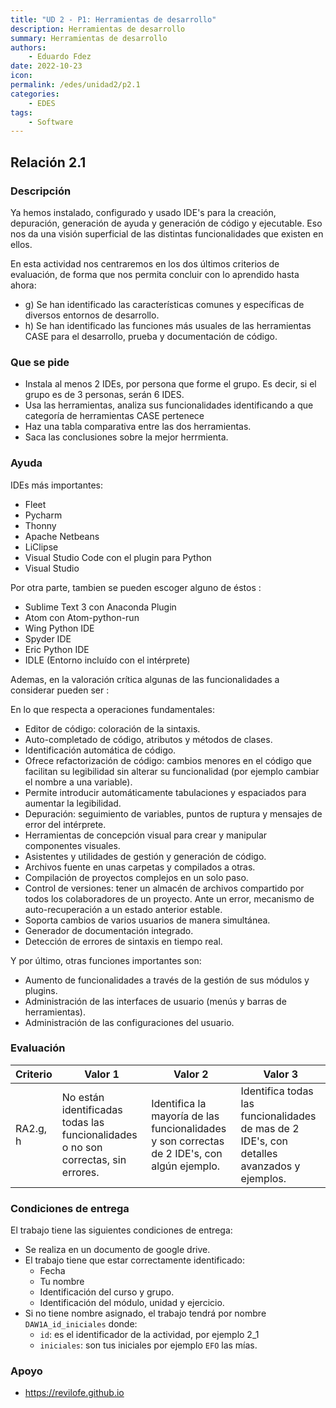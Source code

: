 ```yaml
---
title: "UD 2 - P1: Herramientas de desarrollo"
description: Herramientas de desarrollo
summary: Herramientas de desarrollo
authors:
    - Eduardo Fdez
date: 2022-10-23
icon:   
permalink: /edes/unidad2/p2.1
categories:
    - EDES
tags:
    - Software
---
```

## Relación 2.1

### Descripción

Ya hemos instalado, configurado y usado IDE's para la creación, depuración, generación de ayuda y generación de código y ejecutable. Eso nos da una visión superficial de las distintas funcionalidades que existen en ellos.

En esta actividad nos centraremos en los dos últimos criterios de evaluación, de forma que nos permita concluir con lo aprendido hasta ahora:

* g) Se han identificado las características comunes y específicas de diversos entornos de desarrollo.
* h) Se han identificado las funciones más usuales de las herramientas CASE para el desarrollo, prueba y documentación de código.

### Que se pide
* Instala al menos 2 IDEs, por persona que forme el grupo. Es decir, si el grupo es de 3 personas, serán 6 IDES.
* Usa las herramientas, analiza sus funcionalidades identificando a que categoría de herramientas CASE pertenece
* Haz una tabla comparativa entre las dos herramientas.   
* Saca las conclusiones sobre la mejor herrmienta.

### Ayuda   

IDEs más importantes:    

* Fleet   
* Pycharm   
* Thonny   
* Apache Netbeans   
* LiClipse   
* Visual Studio Code con el plugin para Python   
* Visual Studio   

Por otra parte, tambien se pueden escoger alguno de éstos :   

* Sublime Text 3 con Anaconda Plugin   
* Atom con Atom-python-run   
* Wing Python IDE    
* Spyder IDE   
* Eric Python IDE   
* IDLE (Entorno incluído con el intérprete)   

Ademas, en la valoración crítica algunas de las funcionalidades a considerar pueden ser :

En lo que respecta a operaciones fundamentales:  

* Editor de código: coloración de la sintaxis.   
* Auto-completado de código, atributos y métodos de clases.   
* Identificación automática de código.    
* Ofrece refactorización de código: cambios menores en el código que facilitan su legibilidad sin alterar su funcionalidad (por ejemplo cambiar el nombre a una variable).    
* Permite introducir automáticamente tabulaciones y espaciados para aumentar la legibilidad.   
* Depuración: seguimiento de variables, puntos de ruptura y mensajes de error del intérprete.   
* Herramientas de concepción visual para crear y manipular componentes visuales.     
* Asistentes y utilidades de gestión y generación de código.    
* Archivos fuente en unas carpetas y compilados a otras.    
* Compilación de proyectos complejos en un solo paso.     
* Control de versiones: tener un almacén de archivos compartido por todos los colaboradores de un proyecto. Ante un error, mecanismo de auto-recuperación a un estado anterior estable.    
* Soporta cambios de varios usuarios de manera simultánea.    
* Generador de documentación integrado.    
* Detección de errores de sintaxis en tiempo real.   


Y por último, otras funciones importantes son:   

* Aumento de funcionalidades a través de la gestión de sus módulos y plugins.   
* Administración de las interfaces de usuario (menús y barras de herramientas).    
* Administración de las configuraciones del usuario.   



### Evaluación


| Criterio | Valor 1                                  | Valor 2                                        | Valor 3                                           |
| ---------- | ------------------------------------------ | ------------------------------------------------ | --------------------------------------------------- |
| RA2.g, h    | No están identificadas todas las funcionalidades o no son correctas, sin errores.       | Identifica la mayoría de las funcionalidades y son correctas de 2 IDE's, con algún ejemplo. | Identifica todas las funcionalidades de mas de 2 IDE's, con detalles avanzados y ejemplos.   |

### Condiciones de entrega

El trabajo tiene las siguientes condiciones de entrega:

* Se realiza en un documento de google drive.
* El trabajo tiene que estar correctamente identificado:
    * Fecha
    * Tu nombre
    * Identificación del curso y grupo.
    * Identificación del módulo, unidad y ejercicio.
* Si no tiene nombre asignado, el trabajo tendrá por nombre `DAW1A_id_iniciales` donde:
    * `id`: es el identificador de la actividad, por ejemplo 2_1
    * `iniciales`: son tus iniciales por ejemplo `EFO` las mías.

### Apoyo

* https://revilofe.github.io

